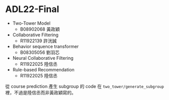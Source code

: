 # ADL22-Final

+ Two-Tower Model
  + B08902068 黃政穎
+ Collaborative Filtering
  + R11922139 許洸誠
+ Behavior sequence transformer
  + B08305056 劉羽芯
+ Neural Collaborative Filtering
  + R11922025 陸信丞
+ Rule-based Recommendation
  + R11922025 陸信丞

從 course prediction 產生 subgroup 的 code 在 `two_tower/generate_subgroup` 裡，不過是陸信丞而非黃政穎寫的。